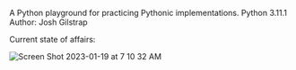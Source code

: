 A Python playground for practicing Pythonic implementations.
Python 3.11.1
Author: Josh Gilstrap

Current state of affairs:

![Screen Shot 2023-01-19 at 7 10 32 AM](https://user-images.githubusercontent.com/5957735/213479801-2604ea0b-ba3a-4599-8bd8-77ad68567120.png)
